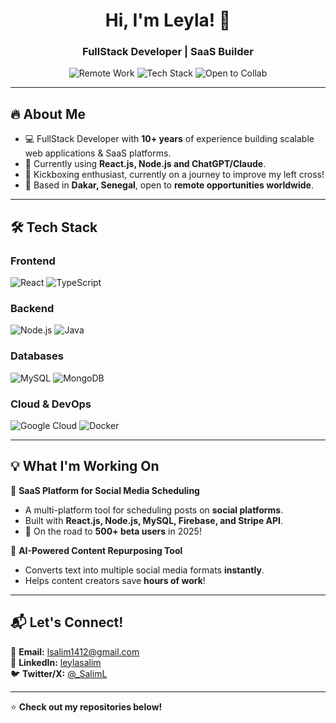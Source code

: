<h1 align="center">Hi, I'm Leyla! 👋</h1>
<h3 align="center">FullStack Developer | SaaS Builder</h3>

<p align="center">
  <img src="https://img.shields.io/badge/Remote-Available-blue?style=flat-square" alt="Remote Work" />
  <img src="https://img.shields.io/badge/Tech-React.js | Node.js | GCP-informational?style=flat-square" alt="Tech Stack" />
  <img src="https://img.shields.io/badge/Open%20to-Collaborations-green?style=flat-square" alt="Open to Collab" />
</p>

---

## 🔥 **About Me**
- 💻 FullStack Developer with **10+ years** of experience building scalable web applications & SaaS platforms.
- 🚀 Currently using **React.js, Node.js and ChatGPT/Claude**.
- 🥊 Kickboxing enthusiast, currently on a journey to improve my left cross!  
- 📍 Based in **Dakar, Senegal**, open to **remote opportunities worldwide**.

---

## 🛠 **Tech Stack**
### **Frontend**
![React](https://img.shields.io/badge/React-61DAFB?style=flat&logo=react&logoColor=black)
![TypeScript](https://img.shields.io/badge/TypeScript-007ACC?style=flat&logo=typescript&logoColor=white)

### **Backend**
![Node.js](https://img.shields.io/badge/Node.js-339933?style=flat&logo=node.js&logoColor=white)
![Java](https://img.shields.io/badge/Java-007396?style=flat&logo=java&logoColor=white)

### **Databases**
![MySQL](https://img.shields.io/badge/MySQL-4479A1?style=flat&logo=mysql&logoColor=white)
![MongoDB](https://img.shields.io/badge/MongoDB-47A248?style=flat&logo=mongodb&logoColor=white)

### **Cloud & DevOps**
![Google Cloud](https://img.shields.io/badge/Google%20Cloud-4285F4?style=flat&logo=google-cloud&logoColor=white)
![Docker](https://img.shields.io/badge/Docker-2496ED?style=flat&logo=docker&logoColor=white)

---

## 💡 **What I'm Working On**
🔹 **SaaS Platform for Social Media Scheduling**
   - A multi-platform tool for scheduling posts on **social platforms**.
   - Built with **React.js, Node.js, MySQL, Firebase, and Stripe API**.
   - 🚀 On the road to **500+ beta users** in 2025!

🔹 **AI-Powered Content Repurposing Tool**
   - Converts text into multiple social media formats **instantly**.
   - Helps content creators save **hours of work**!

---

## 📬 **Let's Connect!**
📧 **Email:** lsalim1412@gmail.com  
💼 **LinkedIn:** [leylasalim](https://www.linkedin.com/in/leylasalim/)  
🐦 **Twitter/X:** [@_SalimL](https://x.com/_SalimL)

---

⭐ **Check out my repositories below!**  
